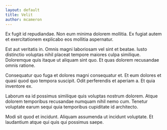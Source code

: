 ```yaml
---
layout: default
title: Velit
author: mcameron
---
```


Ex fugit id repudiandae. Non eum minima dolorem mollitia. Ex fugiat autem et exercitationem explicabo eos mollitia aspernatur.

Est aut veritatis in. Omnis magni laboriosam vel sint et beatae. Iusto distinctio voluptas nihil placeat tempore maiores culpa similique. Doloremque quis itaque ut aliquam sint quo. Et quas dolorem recusandae omnis ratione.

Consequatur quo fuga et dolores magni consequatur et. Et eum dolores et quasi quod quo tempora suscipit. Odit perferendis et aperiam a. Et quia inventore ex.

Laborum ea id possimus similique quis voluptas nostrum dolorem. Atque dolorem temporibus recusandae numquam nihil nemo cum. Tenetur voluptate earum sequi quia temporibus cupiditate id architecto.

Modi sit quod et incidunt. Aliquam assumenda ut incidunt voluptate. Et laudantium atque qui quis qui possimus saepe.
